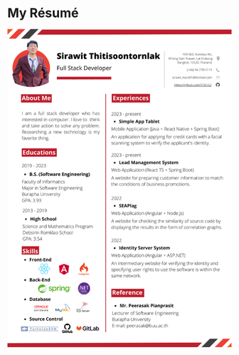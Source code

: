 # My Résumé
![alt text](https://github.com/TiTle162/For-Job-Application/blob/main/Resume_Sirawit_T.png?raw=true)
